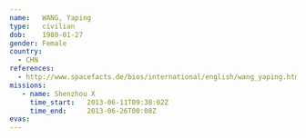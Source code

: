 ```yaml
---
name:	WANG, Yaping
type:	civilian
dob:	1980-01-27
gender:	Female
country:
  - CHN
references:
  - http://www.spacefacts.de/bios/international/english/wang_yaping.htm
missions:
   - name: Shenzhou X
     time_start:   2013-06-11T09:38:02Z
     time_end:     2013-06-26T00:08Z
evas:
---
```

